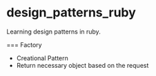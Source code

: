 # design_patterns_ruby
Learning design patterns in ruby. 



=== Factory
- Creational Pattern
- Return necessary object based on the request

